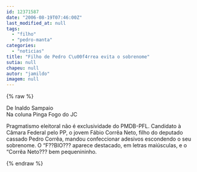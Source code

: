 ```yaml
---
id: 12371587
date: "2006-08-19T07:46:00Z"
last_modified_at: null
tags:
  - "filho"
  - "pedro-manta"
categories:
  - "noticias"
title: "Filho de Pedro C\u00f4rrea evita o sobrenome"
sutia: null
chapeu: null
autor: "jamildo"
imagem: null
---
```

{% raw %}
<p>De Inaldo Sampaio<br />Na coluna Pinga Fogo do JC</p>
<p>Pragmatismo eleitoral n&atilde;o &eacute; exclusividade do PMDB-PFL. Candidato &agrave; C&acirc;mara Federal pelo PP, o jovem F&aacute;bio Corr&ecirc;a Neto, filho do deputado cassado Pedro Corr&ecirc;a, mandou confeccionar adesivos escondendo o seu sobrenome. O &ldquo;F??BIO??? aparece destacado, em letras mai&uacute;sculas, e o &ldquo;Corr&ecirc;a Neto??? bem pequenininho.</p>
{% endraw %}